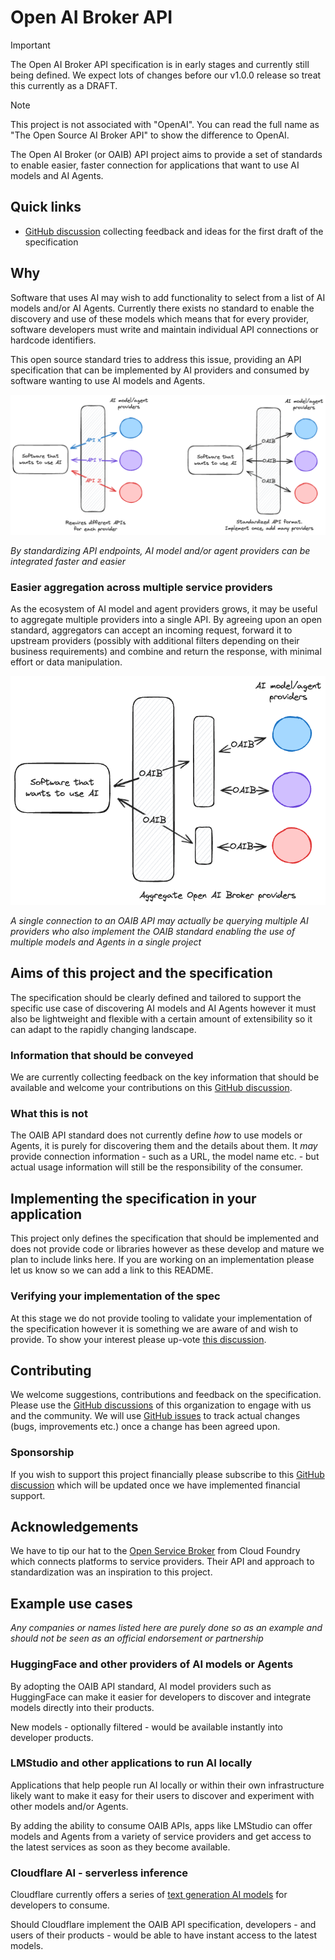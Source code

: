 # Open AI Broker API

> [!IMPORTANT]
> The Open AI Broker API specification is in early stages and currently still being defined. We expect lots of changes before our v1.0.0 release so treat this currently as a DRAFT.

> [!NOTE]
> This project is not associated with "OpenAI". You can read the full name as "The Open Source AI Broker API" to show the difference to OpenAI.

The Open AI Broker (or OAIB) API project aims to provide a set of standards to enable easier, faster connection for applications that want to use AI models and AI Agents.

## Quick links

- [GitHub discussion](https://github.com/orgs/openaibroker/discussions/3) collecting feedback and ideas for the first draft of the specification
<!-- - DRAFT - [The Open AI Broker API OpenAPI spec](./openapi.yaml) -->

## Why

Software that uses AI may wish to add functionality to select from a list of AI models and/or AI Agents. Currently there exists no standard to enable the discovery and use of these models which means that for every provider, software developers must write and maintain individual API connections or hardcode identifiers.

This open source standard tries to address this issue, providing an API specification that can be implemented by AI providers and consumed by software wanting to use AI models and Agents.

![Comparing disparate APIs to a standardized AI Broker format](./img/open-ai-service-broker.png)

_By standardizing API endpoints, AI model and/or agent providers can be integrated faster and easier_

### Easier aggregation across multiple service providers

As the ecosystem of AI model and agent providers grows, it may be useful to aggregate multiple providers into a single API. By agreeing upon an open standard, aggregators can accept an incoming request, forward it to upstream providers (possibly with additional filters depending on their business requirements) and combine and return the response, with minimal effort or data manipulation.

![Diagram showing how multiple AI Brokers could be aggregated into a single API](./img/open-ai-service-broker-aggregation.png)

_A single connection to an OAIB API may actually be querying multiple AI providers who also implement the OAIB standard enabling the use of multiple models and Agents in a single project_

## Aims of this project and the specification

The specification should be clearly defined and tailored to support the specific use case of discovering AI models and AI Agents however it must also be lightweight and flexible with a certain amount of extensibility so it can adapt to the rapidly changing landscape.

### Information that should be conveyed

We are currently collecting feedback on the key information that should be available and welcome your contributions on this [GitHub discussion](https://github.com/orgs/openaibroker/discussions/3).

### What this is not

The OAIB API standard does not currently define _how_ to use models or Agents, it is purely for discovering them and the details about them. It _may_ provide connection information - such as a URL, the model name etc. - but actual usage information will still be the responsibility of the consumer.

## Implementing the specification in your application

This project only defines the specification that should be implemented and does not provide code or libraries however as these develop and mature we plan to include links here. If you are working on an implementation please let us know so we can add a link to this README.

### Verifying your implementation of the spec

At this stage we do not provide tooling to validate your implementation of the specification however it is something we are aware of and wish to provide. To show your interest please up-vote [this discussion](https://github.com/orgs/openaibroker/discussions/2).

## Contributing

We welcome suggestions, contributions and feedback on the specification. Please use the [GitHub discussions](https://github.com/orgs/openaibroker/discussions) of this organization to engage with us and the community. We will use [GitHub issues](https://github.com/openaibroker/aibroker/issues) to track actual changes (bugs, improvements etc.) once a change has been agreed upon.

### Sponsorship

If you wish to support this project financially please subscribe to this [GitHub discussion](https://github.com/orgs/openaibroker/discussions/1) which will be updated once we have implemented financial support.

## Acknowledgements

We have to tip our hat to the [Open Service Broker](https://github.com/openservicebrokerapi/servicebroker) from Cloud Foundry which connects platforms to service providers. Their API and approach to standardization was an inspiration to this project.

## Example use cases

_Any companies or names listed here are purely done so as an example and should not be seen as an official endorsement or partnership_

### HuggingFace and other providers of AI models or Agents

By adopting the OAIB API standard, AI model providers such as HuggingFace can make it easier for developers to discover and integrate models directly into their products.

New models - optionally filtered - would be available instantly into developer products.

### LMStudio and other applications to run AI locally

Applications that help people run AI locally or within their own infrastructure likely want to make it easy for their users to discover and experiment with other models and/or Agents.

By adding the ability to consume OAIB APIs, apps like LMStudio can offer models and Agents from a variety of service providers and get access to the latest services as soon as they become available.

### Cloudflare AI - serverless inference

Cloudflare currently offers a series of [text generation AI models](https://developers.cloudflare.com/workers-ai/models/#text-generation) for developers to consume.

Should Cloudflare implement the OAIB API specification, developers - and users of their products - would be able to have instant access to the latest models.
